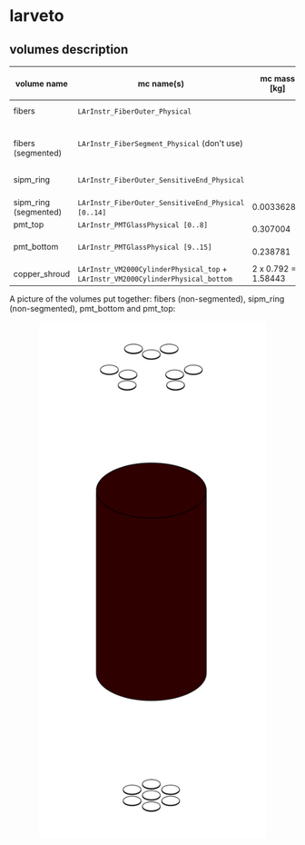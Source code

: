 # larveto

## volumes description

| volume name           | mc name(s)                                              | mc mass [kg] | mc volume [cm^3] | density [kg/cm^3] | volume description | notes |
| --------------------- | ------------------------------------------------------- | ------------ | ---------------- | ----------------- | ------------------ | ----- |
| fibers                | `LArInstr_FiberOuter_Physical`                          |              |                  |                   |                    |       |
| fibers (segmented)    | `LArInstr_FiberSegment_Physical` (don't use)            |              |                  |                   |                    | repeated volume select with confine/volume       |
| sipm_ring             | `LArInstr_FiberOuter_SensitiveEnd_Physical`             |              |                  |                   |                    |       |
| sipm_ring (segmented) | `LArInstr_FiberOuter_SensitiveEnd_Physical [0..14]`     | 0.00336289   |                  |                   |                    |       |
| pmt_top               | `LArInstr_PMTGlassPhysical [0..8]`                      | 0.307004     |                  |                   |                    |       |
| pmt_bottom            | `LArInstr_PMTGlassPhysical [9..15]`                     | 0.238781     |                  |                   |                    |       |
| copper_shroud         | `LArInstr_VM2000CylinderPhysical_top` + `LArInstr_VM2000CylinderPhysical_bottom` | 2 x 0.792 = 1.58443 |                  |                   |                    |       | 

A picture of the volumes put together: fibers (non-segmented), sipm_ring (non-segmented), pmt_bottom and pmt_top:
<p align="center">
  <img src="larveto.png" width="400"/>
</p>
